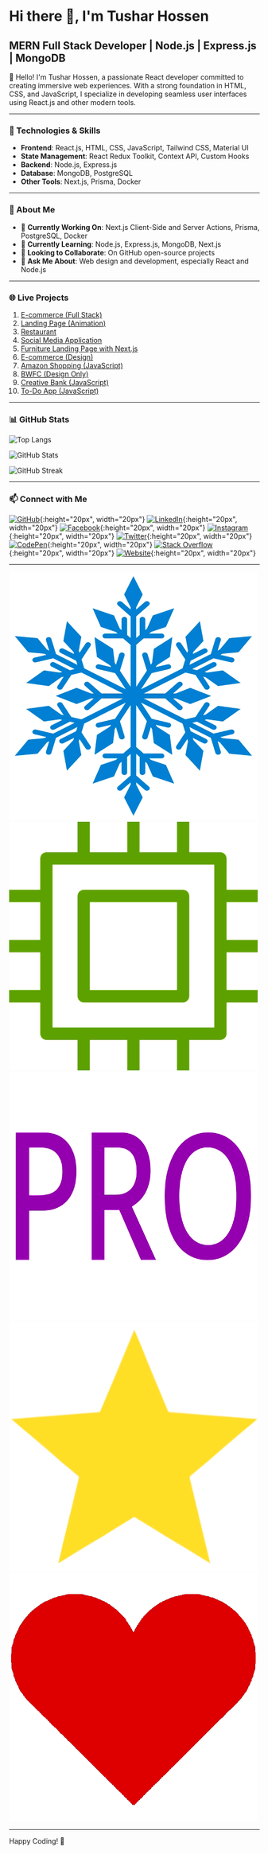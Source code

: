 # Hi there 👋, I'm Tushar Hossen

## MERN Full Stack Developer | Node.js | Express.js | MongoDB

👋 Hello! I'm Tushar Hossen, a passionate React developer committed to creating immersive web experiences. With a strong foundation in HTML, CSS, and JavaScript, I specialize in developing seamless user interfaces using React.js and other modern tools.

---

### 🚀 Technologies & Skills
- **Frontend**: React.js, HTML, CSS, JavaScript, Tailwind CSS, Material UI
- **State Management**: React Redux Toolkit, Context API, Custom Hooks
- **Backend**: Node.js, Express.js
- **Database**: MongoDB, PostgreSQL
- **Other Tools**: Next.js, Prisma, Docker

---

### 🌟 About Me
- 🔭 **Currently Working On**: Next.js Client-Side and Server Actions, Prisma, PostgreSQL, Docker
- 🌱 **Currently Learning**: Node.js, Express.js, MongoDB, Next.js
- 👯 **Looking to Collaborate**: On GitHub open-source projects
- 💬 **Ask Me About**: Web design and development, especially React and Node.js

---

### 🌐 Live Projects
1. [E-commerce (Full Stack)](https://www.fatemaagro.com/)
2. [Landing Page (Animation)](https://axtra-digital-agency.vercel.app/)
3. [Restaurant](https://tsr-restaurent.web.app/)
4. [Social Media Application](https://trustbookk.netlify.app/)
5. [Furniture Landing Page with Next.js](https://solutyafurnituredb.vercel.app/)
6. [E-commerce (Design)](https://oribi-react.netlify.app/)
7. [Amazon Shopping (JavaScript)](https://amazon-shopping-c.netlify.app/shop)
8. [BWFC (Design Only)](https://bwfc-bff.netlify.app/)
9. [Creative Bank (JavaScript)](https://tushar-creative-bank.netlify.app/)
10. [To-Do App (JavaScript)](https://zesty-naiad-e0c793.netlify.app/)

---

### 📊 GitHub Stats

![Top Langs](https://github-readme-stats.vercel.app/api/top-langs/?username=tushar-h789&layout=compact&theme=tokyonight)

![GitHub Stats](https://github-readme-stats.vercel.app/api?username=tushar-h789&show_icons=true&count_private=true&theme=tokyonight)

![GitHub Streak](https://streak-stats.demolab.com/?user=tushar-h789&theme=tokyonight)

---

### 📫 Connect with Me

[![GitHub](https://cdn.jsdelivr.net/npm/simple-icons@3.0.1/icons/github.svg)](https://github.com/tushar-h789){:height="20px", width="20px"} [![LinkedIn](https://cdn.jsdelivr.net/npm/simple-icons@3.0.1/icons/linkedin.svg)](https://www.linkedin.com/in/tushar-h789/){:height="20px", width="20px"} [![Facebook](https://cdn.jsdelivr.net/npm/simple-icons@3.0.1/icons/facebook.svg)](https://www.facebook.com/tusharH789){:height="20px", width="20px"} [![Instagram](https://cdn.jsdelivr.net/npm/simple-icons@3.0.1/icons/instagram.svg)](https://www.instagram.com/tusharh789/){:height="20px", width="20px"} [![Twitter](https://cdn.jsdelivr.net/npm/simple-icons@3.0.1/icons/twitter.svg)](https://twitter.com/tusharH789){:height="20px", width="20px"} [![CodePen](https://cdn.jsdelivr.net/npm/simple-icons@3.0.1/icons/codepen.svg)](https://codepen.io/tushar-h789){:height="20px", width="20px"} [![Stack Overflow](https://cdn.jsdelivr.net/npm/simple-icons@3.0.1/icons/stackoverflow.svg)](https://stackoverflow.com/users/tushar-imran){:height="20px", width="20px"} [![Website](https://cdn.jsdelivr.net/npm/simple-icons@3.0.1/icons/icloud.svg)](https://tsr-restaurent.web.app/){:height="20px", width="20px"}

---

![Animated Badges](https://raw.githubusercontent.com/acervenky/animated-github-badges/master/assets/acbadge.gif) ![Dev Badge](https://raw.githubusercontent.com/acervenky/animated-github-badges/master/assets/devbadge.gif) ![Pro Badge](https://raw.githubusercontent.com/acervenky/animated-github-badges/master/assets/pro.gif) ![Star Badge](https://raw.githubusercontent.com/acervenky/animated-github-badges/master/assets/starbadge.gif) ![Sponsor Badge](https://raw.githubusercontent.com/acervenky/animated-github-badges/master/assets/sponsorbadge.gif)

---

Happy Coding! 🚀
